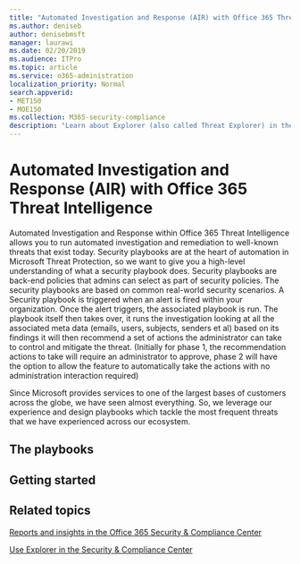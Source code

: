 ```yaml
---
title: "Automated Investigation and Response (AIR) with Office 365 Threat Intelligence"
ms.author: deniseb
author: denisebmsft
manager: laurawi
ms.date: 02/20/2019
ms.audience: ITPro
ms.topic: article
ms.service: o365-administration
localization_priority: Normal
search.appverid:
- MET150
- MOE150
ms.collection: M365-security-compliance
description: "Learn about Explorer (also called Threat Explorer) in the Security &amp; Compliance Center."
---
```


# Automated Investigation and Response (AIR) with Office 365 Threat Intelligence

Automated Investigation and Response within Office 365 Threat Intelligence allows you to run automated investigation and remediation to well-known threats that exist today. Security playbooks are at the heart of automation in Microsoft Threat Protection, so we want to give you a high-level understanding of what a security playbook does.  Security playbooks are back-end policies that admins can select as part of security policies.  The security playbooks are based on common real-world security scenarios.  A Security playbook is triggered when an alert is fired within your organization. Once the alert triggers, the associated playbook is run. The playbook itself then takes over, it runs the investigation looking at all the associated meta data (emails, users, subjects, senders et al) based on its findings it will then recommend a set of actions the administrator can take to control and mitigate the threat. (Initially for phase 1, the recommendation actions to take will require an administrator to approve, phase 2 will have the option to allow the feature to automatically take the actions with no administration interaction required)

Since Microsoft provides services to one of the largest bases of customers across the globe, we have seen almost everything.  So, we leverage our experience and design playbooks which tackle the most frequent threats that we have experienced across our ecosystem.  

## The playbooks

## Getting started

## 
  
## Related topics

[Reports and insights in the Office 365 Security &amp; Compliance Center](reports-and-insights-in-security-and-compliance.md)
  
[Use Explorer in the Security &amp; Compliance Center](use-explorer-in-security-and-compliance.md)

